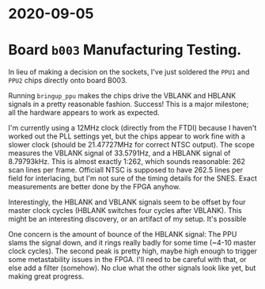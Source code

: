 # 2020-09-05

# Board `b003` Manufacturing Testing.

In lieu of making a decision on the sockets, I've just soldered the `PPU1` and `PPU2` chips directly onto board B003.

Running `bringup_ppu` makes the chips drive the VBLANK and HBLANK signals in a pretty reasonable fashion.  Success!  This is a major milestone; all the hardware appears to work as expected.

I'm currently using a 12MHz clock (directly from the FTDI) because I haven't worked out the PLL settings yet, but the chips appear to work fine with a slower clock (should be 21.47727MHz for correct NTSC output).
The scope measures the VBLANK signal of 33.5791Hz, and a HBLANK signal of 8.79793kHz.  This is almost exactly 1:262, which sounds reasonable: 262 scan lines per frame.  Officiall NTSC is supposed to have 262.5 lines per field for interlacing, but I'm not sure of the timing details for the SNES.  Exact measurements are better done by the FPGA anyhow.

Interestingly, the HBLANK and VBLANK signals seem to be offset by four master clock cycles (HBLANK switches four cycles after VBLANK).  This might be an interesting discovery, or an artifact of my setup.  It's possible

One concern is the amount of bounce of the HBLANK signal:  The PPU slams the signal down, and it rings really badly for some time (~4-10 master clock cycles).  The second peak is pretty high, maybe high enough to trigger some metastability issues in the FPGA.  I'll need to be careful with that, or else add a filter (somehow).  No clue what the other signals look like yet, but making great progress.
